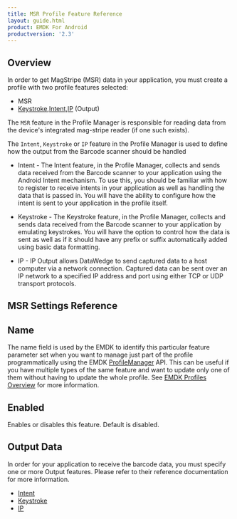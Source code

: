 ```yaml
---
title: MSR Profile Feature Reference
layout: guide.html
product: EMDK For Android
productversion: '2.3'
---
```


## Overview
In order to get MagStripe (MSR) data in your application, you must create a profile with two profile features selected:

* MSR
* [Keystroke](../profilekeystroke),[Intent](../profileintent),[IP](../profileIP) (Output)

The `MSR` feature in the Profile Manager is responsible for reading data from the device's integrated mag-stripe reader (if one such exists).

The `Intent`, `Keystroke` or `IP` feature in the Profile Manager is used to define how the output from the Barcode scanner should be handled

* Intent - The Intent feature, in the Profile Manager, collects and sends data received from the Barcode scanner to your application using the Android Intent mechanism. To use this, you should be familiar with how to register to receive intents in your application as well as handling the data that is passed in. You will have the ability to configure how the intent is sent to your application in the profile itself.

* Keystroke - The Keystroke feature, in the Profile Manager, collects and sends data received from the Barcode scanner to your application by emulating keystrokes. You will have the option to control how the data is sent as well as if it should have any prefix or suffix automatically added using basic data formatting.

* IP - IP Output allows DataWedge to send captured data to a host computer via a network connection. Captured data can be sent over an IP network to a specified IP address and port using either TCP or UDP transport protocols.

## MSR Settings Reference

## Name
The name field is used by the EMDK to identify this particular feature parameter set when you want to manage just part of the profile programmatically using the EMDK [ProfileManager](../../../api/core/ProfileManager) API. This can be useful if you have multiple types of the same feature and want to update only one of them without having to update the whole profile. See [EMDK Profiles Overview](../usingwizard) for more information.

## Enabled
Enables or disables this feature. Default is disabled.

## Output Data
In order for your application to receive the barcode data, you must specify one or more Output features. Please  refer to their reference documentation for more information.

* [Intent](../profileintent) 
* [Keystroke](../profilekeystroke)
* [IP](../profileIP)












